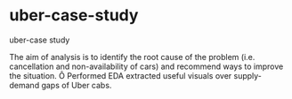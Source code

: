 # uber-case-study
uber-case study

The aim of analysis is to identify the root cause of the problem (i.e. cancellation and non-availability of cars) and recommend ways to improve the situation. Ô Performed EDA extracted useful visuals over supply-demand gaps of Uber cabs.
